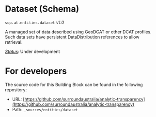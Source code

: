 
# Dataset (Schema)

`sop.at.entities.dataset` *v1.0*

A managed set of data described using GeoDCAT or other DCAT profiles. Such data sets have persistent DataDistribution references to allow retrieval.

[*Status*](http://www.opengis.net/def/status): Under development


# For developers

The source code for this Building Block can be found in the following repository:

* URL: [https://github.com/surroundaustralia/analytic-transparency](https://github.com/surroundaustralia/analytic-transparency)
* Path: `_sources/entities/dataset`

